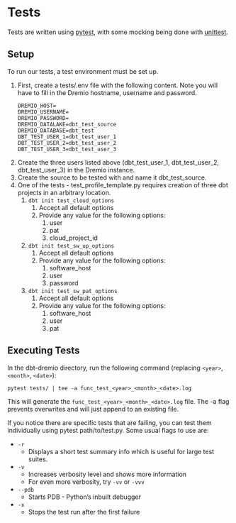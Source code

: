 # Tests

Tests are written using [pytest](https://docs.pytest.org/), with some mocking being done with [unittest](https://docs.python.org/3/library/unittest.mock.html).

## Setup

To run our tests, a test environment must be set up.

1. First, create a tests/.env file with the following content. Note you will have to fill in the Dremio hostname, username and password.
    ```
    DREMIO_HOST=
    DREMIO_USERNAME=
    DREMIO_PASSWORD=
    DREMIO_DATALAKE=dbt_test_source
    DREMIO_DATABASE=dbt_test
    DBT_TEST_USER_1=dbt_test_user_1
    DBT_TEST_USER_2=dbt_test_user_2
    DBT_TEST_USER_3=dbt_test_user_3
    ```
1. Create the three users listed above (dbt_test_user_1, dbt_test_user_2, dbt_test_user_3) in the Dremio instance.
1. Create the source to be tested with and name it dbt_test_source.
1. One of the tests - test_profile_template.py requires creation of three dbt projects in an arbitrary location.
    1. `dbt init test_cloud_options`
        1. Accept all default options
        1. Provide any value for the following options:
            1. user
            1. pat
            1. cloud_project_id
    1. `dbt init test_sw_up_options`
        1. Accept all default options
        1. Provide any value for the following options:
            1. software_host
            1. user
            1. password
    1. `dbt init test_sw_pat_options`
        1. Accept all default options
        1. Provide any value for the following options:
            1. software_host
            1. user
            1. pat

## Executing Tests

In the dbt-dremio directory, run the following command (replacing `<year>`, `<month>`, `<date>`):

`pytest tests/ | tee -a func_test_<year>_<month>_<date>.log`

This will generate the `func_test_<year>_<month>_<date>.log` file. The -a flag prevents overwrites and will just append to an existing file.

If you notice there are specific tests that are failing, you can test them individually using pytest path/to/test.py. Some usual flags to use are:

-   `-r`
    -   Displays a short test summary info which is useful for large test suites.
-   `-v`
    -   Increases verbosity level and shows more information
    -   For even more verbosity, try `-vv` or `-vvv`
-   `--pdb`
    -   Starts PDB - Python’s inbuilt debugger
-   `-x`
    -   Stops the test run after the first failure
